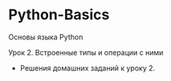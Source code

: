 # Python-Basics
Основы языка Python

Урок 2. Встроенные типы и операции с ними

- Решения домашних заданий к уроку 2.